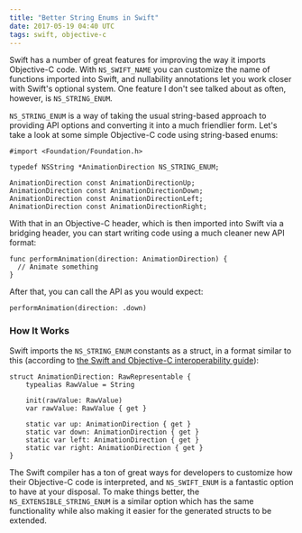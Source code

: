 ```yaml
---
title: "Better String Enums in Swift"
date: 2017-05-19 04:40 UTC
tags: swift, objective-c
---
```


Swift has a number of great features for improving the way it imports Objective-C code. With `NS_SWIFT_NAME` you can customize the name of functions imported into Swift, and nullability annotations let you work closer with Swift's optional system. One feature I don't see talked about as often, however, is `NS_STRING_ENUM`.

`NS_STRING_ENUM` is a way of taking the usual string-based approach to providing API options and converting it into a much friendlier form. Let's take a look at some simple Objective-C code using string-based enums:

```
#import <Foundation/Foundation.h>

typedef NSString *AnimationDirection NS_STRING_ENUM;

AnimationDirection const AnimationDirectionUp;
AnimationDirection const AnimationDirectionDown;
AnimationDirection const AnimationDirectionLeft;
AnimationDirection const AnimationDirectionRight;
```

With that in an Objective-C header, which is then imported into Swift via a bridging header, you can start writing code using a much cleaner new API format:

```
func performAnimation(direction: AnimationDirection) {
  // Animate something
}
```

After that, you can call the API as you would expect:

```
performAnimation(direction: .down)
```

### How It Works

Swift imports the `NS_STRING_ENUM` constants as a struct, in a format similar to this (according to [the Swift and Objective-C interoperability guide](https://developer.apple.com/library/content/documentation/Swift/Conceptual/BuildingCocoaApps/InteractingWithCAPIs.html)):

```
struct AnimationDirection: RawRepresentable {
    typealias RawValue = String
    
    init(rawValue: RawValue)
    var rawValue: RawValue { get }
    
    static var up: AnimationDirection { get }
    static var down: AnimationDirection { get }
    static var left: AnimationDirection { get }
    static var right: AnimationDirection { get }
}
```

The Swift compiler has a ton of great ways for developers to customize how their Objective-C code is interpreted, and `NS_SWIFT_ENUM` is a fantastic option to have at your disposal. To make things better, the `NS_EXTENSIBLE_STRING_ENUM` is a similar option which has the same functionality while also making it easier for the generated structs to be extended.